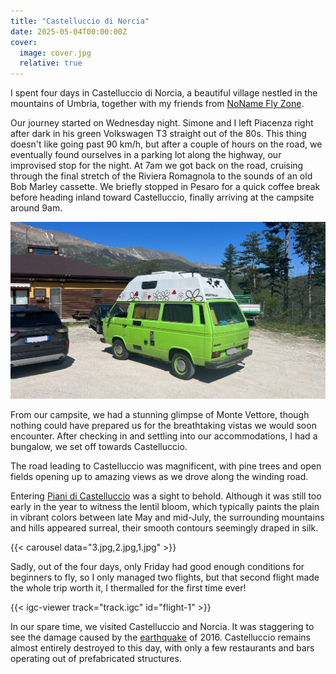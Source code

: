 ```yaml
---
title: "Castelluccio di Norcia"
date: 2025-05-04T00:00:00Z
cover:
  image: cover.jpg
  relative: true
---
```


I spent four days in Castelluccio di Norcia, a beautiful village nestled in the mountains of Umbria, together with my friends from [NoName Fly Zone](https://www.instagram.com/nonameflyzone).

Our journey started on Wednesday night. Simone and I left Piacenza right after dark in his green Volkswagen T3 straight out of the 80s. This thing doesn't like going past 90 km/h, but after a couple of hours on the road, we eventually found ourselves in a parking lot along the highway, our improvised stop for the night. At 7am we got back on the road, cruising through the final stretch of the Riviera Romagnola to the sounds of an old Bob Marley cassette. We briefly stopped in Pesaro for a quick coffee break before heading inland toward Castelluccio, finally arriving at the campsite around 9am.

![Volkswagen T3](t3.jpg)

From our campsite, we had a stunning glimpse of Monte Vettore, though nothing could have prepared us for the breathtaking vistas we would soon encounter. After checking in and settling into our accommodations, I had a bungalow, we set off towards Castelluccio.

The road leading to Castelluccio was magnificent, with pine trees and open fields opening up to amazing views as we drove along the winding road.

Entering [Piani di Castelluccio](https://it.wikipedia.org/wiki/Piani_di_Castelluccio) was a sight to behold. Although it was still too early in the year to witness the lentil bloom, which typically paints the plain in vibrant colors between late May and mid-July, the surrounding mountains and hills appeared surreal, their smooth contours seemingly draped in silk.

{{< carousel data="3.jpg,2.jpg,1.jpg" >}}

Sadly, out of the four days, only Friday had good enough conditions for beginners to fly, so I only managed two flights, but that second flight made the whole trip worth it, I thermalled for the first time ever!

{{< igc-viewer track="track.igc" id="flight-1" >}}

In our spare time, we visited Castelluccio and Norcia. It was staggering to see the damage caused by the [earthquake](https://it.wikipedia.org/wiki/Sequenza_sismica_del_Centro_Italia_del_2016-2017) of 2016. Castelluccio remains almost entirely destroyed to this day, with only a few restaurants and bars operating out of prefabricated structures.

